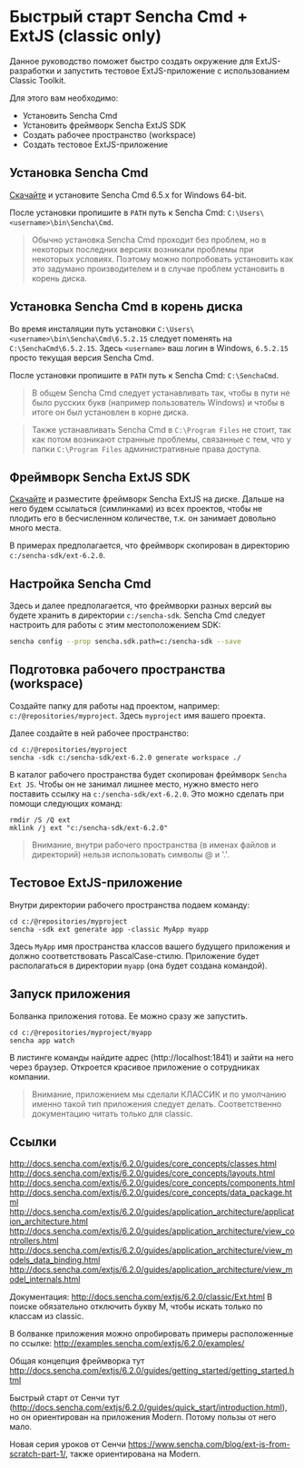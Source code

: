 
Быстрый старт Sencha Cmd + ExtJS (classic only)
============================================

Данное руководство поможет быстро создать окружение для ExtJS-разработки и запустить тестовое ExtJS-приложение
с использованием Classic Toolkit.

Для этого вам необходимо:
- Установить Sencha Cmd
- Установить фреймворк Sencha ExtJS SDK
- Создать рабочее пространство (workspace)
- Создать тестовое ExtJS-приложение

Установка Sencha Cmd
--------------------

[Скачайте](https://www.sencha.com/products/extjs/cmd-download/) и установите Sencha Cmd 6.5.x for Windows 64-bit.

После установки пропишите в `PATH` путь к Sencha Cmd: `C:\Users\<username>\bin\Sencha\Cmd`.

> Обычно установка Sencha Cmd проходит без проблем, но в некоторых последних версиях возникали проблемы при некоторых условиях.
> Поэтому можно попробовать установить как это задумано производителем и в случае проблем установить в корень диска.

Установка Sencha Cmd в корень диска
------------------------------------

Во время инсталяции путь установки `C:\Users\<username>\bin\Sencha\Cmd\6.5.2.15` 
следует поменять на `C:\SenchaCmd\6.5.2.15`. Здесь `<username>` ваш логин в Windows, `6.5.2.15` просто текущая 
версия Sencha Cmd. 

После установки пропишите в `PATH` путь к Sencha Cmd: `C:\SenchaCmd`.

> В общем Sencha Cmd следует устанавливать так, чтобы в пути не было русских букв (например 
> пользователь Windows) и чтобы в итоге он был установлен в корне диска.

> Также устанавливать Sencha Cmd в `C:\Program Files` не стоит, так как потом возникают странные проблемы, 
> связанные с тем, что у папки `C:\Program Files` административные права доступа.

Фреймворк Sencha ExtJS SDK
---------------------

[Скачайте](https://github.com/khusamov/sencha-extjs/releases/tag/6.2.0)
и разместите фреймворк Sencha ExtJS на диске. 
Дальше на него будем ссылаться (симлинками) из всех проектов,
чтобы не плодить его в бесчисленном количестве, т.к. он занимает довольно много места.

В примерах предполагается, что фреймворк скопирован в директорию `c:/sencha-sdk/ext-6.2.0`.

Настройка Sencha Cmd
--------------------

Здесь и далее предполагается, что фреймворки разных версий вы будете хранить в директории `c:/sencha-sdk`.
Sencha Cmd следует настроить для работы с этим местоположением SDK:

```bash
sencha config --prop sencha.sdk.path=c:/sencha-sdk --save
```

Подготовка рабочего пространства (workspace)
----------------------------------------------

Создайте папку для работы над проектом, например:
`c:/@repositories/myproject`. Здесь `myproject` имя вашего проекта.

Далее создайте в ней рабочее пространство:

```
cd c:/@repositories/myproject
sencha -sdk c:/sencha-sdk/ext-6.2.0 generate workspace ./
```

В каталог рабочего пространства будет скопирован фреймворк `Sencha Ext JS`. 
Чтобы он не занимал лишнее место, нужно вместо него поставить ссылку на `c:/sencha-sdk/ext-6.2.0`.
Это можно сделать при помощи следующих команд:

```
rmdir /S /Q ext
mklink /j ext "c:/sencha-sdk/ext-6.2.0"
```

> Внимание, внутри рабочего пространства (в именах файлов и директорий) нельзя использовать символы @ и '.'.

Тестовое ExtJS-приложение
--------------------------------------

Внутри директории рабочего пространства подаем команду:

```
cd c:/@repositories/myproject
sencha -sdk ext generate app -classic MyApp myapp
```

Здесь `MyApp` имя пространства классов вашего будущего приложения и должно соответствовать PascalCase-стилю. 
Приложение будет располагаться в директории `myapp` (она будет создана командой).

Запуск приложения
-----------------

Болванка приложения готова. Ее можно сразу же запустить.

```
cd c:/@repositories/myproject/myapp
sencha app watch
```

В листинге команды найдите адрес (http://localhost:1841) и зайти на него через браузер. 
Откроется красивое приложение о сотрудниках компании.

> Внимание, приложением мы сделали КЛАССИК и по умолчанию именно такой тип приложения следует делать.
> Соответственно документацию читать только для classic.

Ссылки
------

http://docs.sencha.com/extjs/6.2.0/guides/core_concepts/classes.html  
http://docs.sencha.com/extjs/6.2.0/guides/core_concepts/layouts.html  
http://docs.sencha.com/extjs/6.2.0/guides/core_concepts/components.html  
http://docs.sencha.com/extjs/6.2.0/guides/core_concepts/data_package.html  
http://docs.sencha.com/extjs/6.2.0/guides/application_architecture/application_architecture.html  
http://docs.sencha.com/extjs/6.2.0/guides/application_architecture/view_controllers.html  
http://docs.sencha.com/extjs/6.2.0/guides/application_architecture/view_models_data_binding.html  
http://docs.sencha.com/extjs/6.2.0/guides/application_architecture/view_model_internals.html  

Документация: http://docs.sencha.com/extjs/6.2.0/classic/Ext.html
В поиске обязательно отключить букву M, чтобы искать только по классам из classic.

В болванке приложения можно опробировать примеры расположенные по ссылке:
http://examples.sencha.com/extjs/6.2.0/examples/

Общая концепция фреймворка тут http://docs.sencha.com/extjs/6.2.0/guides/getting_started/getting_started.html

Быстрый старт от Сенчи тут (http://docs.sencha.com/extjs/6.2.0/guides/quick_start/introduction.html), но он ориентирован на приложения Modern. Потому пользы от него мало.

Новая серия уроков от Сенчи https://www.sencha.com/blog/ext-js-from-scratch-part-1/, также ориентирована на Modern.
